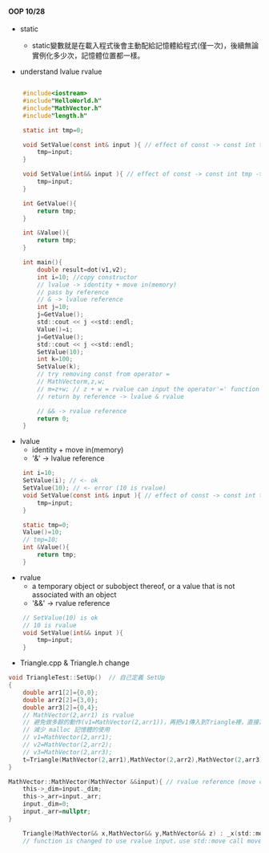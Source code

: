 ####  OOP 10/28

- static
    - static變數就是在載入程式後會主動配給記憶體給程式(僅一次)，後續無論實例化多少次，記憶體位置都一樣。

- understand lvalue rvalue
```c

    #include<iostream>
    #include"HelloWorld.h"
    #include"MathVector.h"
    #include"length.h"

    static int tmp=0;

    void SetValue(const int& input ){ // effect of const -> const int tmp -> input
        tmp=input;
    }

    void SetValue(int&& input ){ // effect of const -> const int tmp -> input
        tmp=input;
    }

    int GetValue(){
        return tmp;
    }

    int &Value(){
        return tmp;
    }

    int main(){
        double result=dot(v1,v2);
        int i=10; //copy constructor
        // lvalue -> identity + move in(memory)
        // pass by reference
        // & -> lvalue reference
        int j=10;
        j=GetValue();
        std::cout << j <<std::endl;
        Value()=i;
        j=GetValue();
        std::cout << j <<std::endl;
        SetValue(10);
        int k=100;
        SetValue(k);
        // try removing const from operator =
        // MathVectorm,z,w;
        // m=z+w; // z + w = rvalue can input the operator'=' function
        // return by reference -> lvalue & rvalue

        // && -> rvalue reference
        return 0;
    }
```

- lvalue
    - identity + move in(memory)
    - '&' -> lvalue reference
```c
    int i=10;
    SetValue(i); // <- ok
    SetValue(10); // <- error (10 is rvalue)
    void SetValue(const int& input ){ // effect of const -> const int tmp -> input
        tmp=input;
    }
```
```c
    static tmp=0;
    Value()=10;
    // tmp=10;
    int &Value(){
        return tmp;
    }
```

- rvalue
    - a temporary object or subobject thereof, or a value that is not associated with an object
    - '&&' -> rvalue reference
```c
    // SetValue(10) is ok
    // 10 is rvalue
    void SetValue(int&& input ){
        tmp=input;
    }
```
- Triangle.cpp & Triangle.h change
```c
void TriangleTest::SetUp()  // 自己定義 SetUp
{
    double arr1[2]={0,0};
    double arr2[2]={3,0};
    double arr3[2]={0,4};
    // MathVector(2,arr1) is rvalue
    // 避免做多餘的動作(v1=MathVector(2,arr1))，再把v1傳入到Triangle裡，直接寫一個可以吃rvalue reference 的 funtion
    // 減少 malloc 記憶體的使用
    // v1=MathVector(2,arr1);
    // v2=MathVector(2,arr2);
    // v3=MathVector(2,arr3);
    t=Triangle(MathVector(2,arr1),MathVector(2,arr2),MathVector(2,arr3));
}

MathVector::MathVector(MathVector &&input){ // rvalue reference (move constructor)
    this->_dim=input._dim;
    this->_arr=input._arr;
    input._dim=0;
    input._arr=nullptr;
}
```
```c
    Triangle(MathVector&& x,MathVector&& y,MathVector&& z) : _x(std::move(x)),_y(std::move(y)),_z(std::move(z)) {};
    // function is changed to use rvalue input，use std::move call move constructor
```